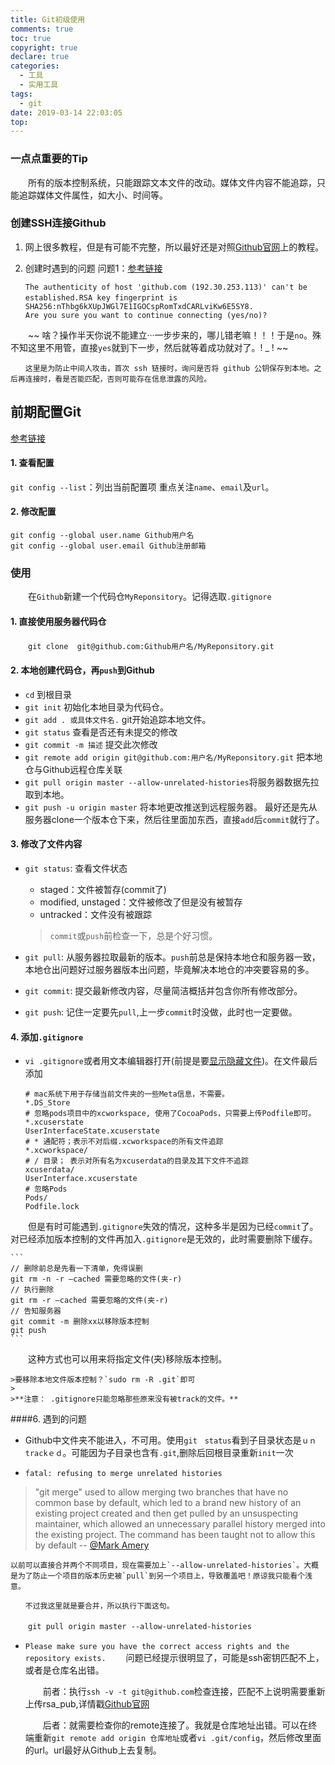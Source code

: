 ```yaml
---
title: Git初级使用
comments: true
toc: true
copyright: true
declare: true
categories:
  - 工具
  - 实用工具
tags:
  - git
date: 2019-03-14 22:03:05
top:
---
```


### 一点点重要的Tip
　　所有的版本控制系统，只能跟踪文本文件的改动。媒体文件内容不能追踪，只能追踪媒体文件属性，如大小、时间等。
	<!--more-->

### 创建SSH连接Github
1. 网上很多教程，但是有可能不完整，所以最好还是对照[Github官网](https://help.github.com/articles/connecting-to-github-with-ssh/)上的教程。

2. 创建时遇到的问题
问题1：[参考链接](https://stackoverflow.com/questions/42685633/ssh-vt-gitgithub-com-get-no-such-file-or-directory-error#comment72500698_42687786)

	```
	The authenticity of host 'github.com (192.30.253.113)' can't be established.RSA key fingerprint is　SHA256:nThbg6kXUpJWGl7E1IGOCspRomTxdCARLviKw6E5SY8.
	Are you sure you want to continue connecting (yes/no)?
	```
　　~~ 啥？操作半天你说不能建立···一步步来的，哪儿错老嘛！！！于是`no`。殊不知这里不用管，直接`yes`就到下一步，然后就等着成功就对了。! _ ! ~~

	　　这里是为防止中间人攻击，首次 ssh 链接时，询问是否将 github 公钥保存到本地。之后再连接时，看是否能匹配，否则可能存在信息泄露的风险。

## 前期配置Git
[参考链接](https://git-scm.com/book/zh/v1/%E8%B5%B7%E6%AD%A5-%E5%88%9D%E6%AC%A1%E8%BF%90%E8%A1%8C-Git-%E5%89%8D%E7%9A%84%E9%85%8D%E7%BD%AE)

#### 1. 查看配置
`git config --list`：列出当前配置项
重点关注`name`、`email`及`url`。
#### 2. 修改配置
```
git config --global user.name Github用户名
git config --global user.email Github注册邮箱
```

### 使用
　　在`Github`新建一个代码仓`MyReponsitory`。记得选取`.gitignore`
#### 1. 直接使用服务器代码仓

　　`git clone  git@github.com:Github用户名/MyReponsitory.git`

#### 2. 本地创建代码仓，再`push`到Github

* `cd` 到根目录
* `git init` 初始化本地目录为代码仓。
* `git add . 或具体文件名.` git开始追踪本地文件。
* `git status` 查看是否还有未提交的修改
* `git commit -m 描述` 提交此次修改
* `git remote add origin git@github.com:用户名/MyReponsitory.git` 把本地仓与Github远程仓库关联
*  `git pull origin master --allow-unrelated-histories`将服务器数据先拉取到本地。
* `git push -u origin master` 将本地更改推送到远程服务器。
    最好还是先从服务器clone一个版本仓下来，然后往里面加东西，直接`add`后`commit`就行了。


#### 3. 修改了文件内容

* `git status`: 查看文件状态

	* staged：文件被暂存(commit了)
	* modified, unstaged：文件被修改了但是没有被暂存
	* untracked：文件没有被跟踪

	>`commit`或`push`前检查一下，总是个好习惯。

* `git pull`: 从服务器拉取最新的版本。`push`前总是保持本地仓和服务器一致，本地仓出问题好过服务器版本出问题，毕竟解决本地仓的冲突要容易的多。

* `git commit`: 提交最新修改内容，尽量简洁概括并包含你所有修改部分。

* `git push`: 记住一定要先`pull`,上一步`commit`时没做，此时也一定要做。

#### 4. 添加`.gitignore`
* `vi .gitignore`或者用文本编辑器打开(前提是要[显示隐藏文件](http://www.jianshu.com/p/da2f6721491d))。在文件最后添加

	```
	# mac系统下用于存储当前文件夹的一些Meta信息，不需要。
	*.DS_Store 
	# 忽略pods项目中的xcworkspace, 使用了CocoaPods，只需要上传Podfile即可。
	*.xcuserstate
	UserInterfaceState.xcuserstate
	# * 通配符；表示不对后缀.xcworkspace的所有文件追踪
	*.xcworkspace/
	# / 目录； 表示对所有名为xcuserdata的目录及其下文件不追踪
	xcuserdata/
	UserInterface.xcuserstate 
	# 忽略Pods
	Pods/
	Podfile.lock
	```
　　但是有时可能遇到`.gitignore`失效的情况，这种多半是因为已经`commit`了。对已经添加版本控制的文件再加入`.gitignore`是无效的，此时需要删除下缓存。

	```
	// 删除前总是先看一下清单，免得误删
	git rm -n -r –cached 需要忽略的文件(夹-r)
	// 执行删除
	git rm -r –cached 需要忽略的文件(夹-r)
	// 告知服务器
	git commit -m 删除xx以移除版本控制
	git push
	```
　　这种方式也可以用来将指定文件(夹)移除版本控制。

	>要移除本地文件版本控制？`sudo rm -R .git`即可
	>
	>**注意： .gitignore只能忽略那些原来没有被track的文件。**

####6. 遇到的问题

* Github中文件夹不能进入，不可用。使用`git　status`看到子目录状态是`ｕｎtrackｅｄ`。可能因为子目录也含有`.git`,删除后回根目录重新`init`一次

* `fatal: refusing to merge unrelated histories`
>"git merge" used to allow merging two branches that have no common base by default, which led to a brand new history of an existing project created and then get pulled by an unsuspecting maintainer, which allowed an unnecessary parallel history merged into the existing project. The command has been taught not to allow this by default --  [@Mark Amery](https://stackoverflow.com/questions/37937984/git-refusing-to-merge-unrelated-histories)

	以前可以直接合并两个不同项目，现在需要加上`--allow-unrelated-histories`。大概是为了防止一个项目的版本历史被`pull`到另一个项目上，导致覆盖吧！原谅我只能看个浅意。
	
	　　不过我这里就是要合并，所以执行下面这句。
　　`git pull origin master --allow-unrelated-histories`

* `Please make sure you have the correct access rights and the repository exists.`
　　问题已经提示很明显了，可能是ssh密钥匹配不上，或者是仓库名出错。
	
	　　前者：执行`ssh -v -t git@github.com`检查连接，匹配不上说明需要重新上传rsa_pub,详情戳[Github官网](https://help.github.com/articles/adding-a-new-ssh-key-to-your-github-account/)

	　　后者：就需要检查你的remote连接了。我就是仓库地址出错。可以在终端重新`git remote add origin 仓库地址`或者`vi .git/config`，然后修改里面的url。url最好从Github上去复制。